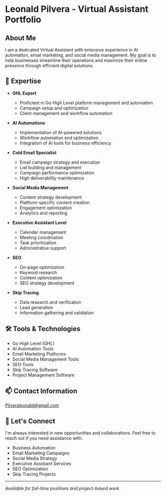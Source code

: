 # Leonald Pilvera - Virtual Assistant Portfolio

## About Me
I am a dedicated Virtual Assistant with extensive experience in AI automation, email marketing, and social media management. My goal is to help businesses streamline their operations and maximize their online presence through efficient digital solutions.

## 🎯 Expertise

- **GHL Expert**
  - Proficient in Go High Level platform management and automation
  - Campaign setup and optimization
  - Client management and workflow automation

- **AI Automations**
  - Implementation of AI-powered solutions
  - Workflow automation and optimization
  - Integration of AI tools for business efficiency

- **Cold Email Specialist**
  - Email campaign strategy and execution
  - List building and management
  - Campaign performance optimization
  - High deliverability maintenance

- **Social Media Management**
  - Content strategy development
  - Platform-specific content creation
  - Engagement optimization
  - Analytics and reporting

- **Executive Assistant Level**
  - Calendar management
  - Meeting coordination
  - Task prioritization
  - Administrative support

- **SEO**
  - On-page optimization
  - Keyword research
  - Content optimization
  - SEO strategy development

- **Skip Tracing**
  - Data research and verification
  - Lead generation
  - Information gathering and validation

## 🛠️ Tools & Technologies
- Go High Level (GHL)
- AI Automation Tools
- Email Marketing Platforms
- Social Media Management Tools
- SEO Tools
- Skip Tracing Software
- Project Management Software

## 📫 Contact Information
Pilveraleonald@gmail.com

## 🤝 Let's Connect
I'm always interested in new opportunities and collaborations. Feel free to reach out if you need assistance with:
- Business Automation
- Email Marketing Campaigns
- Social Media Strategy
- Executive Assistant Services
- SEO Optimization
- Skip Tracing Projects

---
*Available for full-time positions and project-based work*
